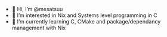 - 👋 Hi, I’m @mesatsuu
- 👀 I’m interested in Nix and Systems level programming in C
- 🌱 I’m currently learning C, CMake and package/dependancy management with Nix
<!---
NicolasFHirsig/NicolasFHirsig is a ✨ special ✨ repository because its `README.md` (this file) appears on your GitHub profile.
You can click the Preview link to take a look at your changes.
--->

